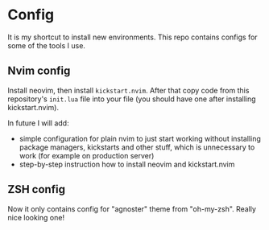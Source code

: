 # Config
It is my shortcut to install new environments.
This repo contains configs for some of the tools I use.

## Nvim config
Install neovim, then install `kickstart.nvim`.
After that copy code from this repository's `init.lua` file into your file (you should have one after installing kickstart.nvim).

In future I will add:
- simple configuration for plain nvim to just start working without installing package managers, kickstarts and other stuff, which is unnecessary to work (for example on production server)
- step-by-step instruction how to install neovim and kickstart.nvim

## ZSH config
Now it only contains config for "agnoster" theme from "oh-my-zsh". Really nice looking one!
